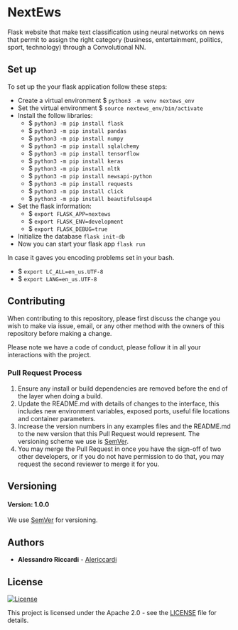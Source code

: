 # NextEws
Flask website that make text classification using neural networks on news that permit to assign the right category (business, entertainment, politics, sport, technology) through a Convolutional NN. 

## Set up
To set up the your flask application follow these steps:
* Create a virtual environment $ `python3 -m venv nextews_env`
* Set the virtual environment $ `source nextews_env/bin/activate`
* Install the follow libraries:
    * $ `python3 -m pip install flask`
    * $ `python3 -m pip install pandas`
    * $ `python3 -m pip install numpy`
    * $ `python3 -m pip install sqlalchemy`
    * $ `python3 -m pip install tensorflow`
    * $ `python3 -m pip install keras`
    * $ `python3 -m pip install nltk`
    * $ `python3 -m pip install newsapi-python`
    * $ `python3 -m pip install requests`
    * $ `python3 -m pip install click`
    * $ `python3 -m pip install beautifulsoup4`
* Set the flask information:
    * $ `export FLASK_APP=nextews`
    * $ `export FLASK_ENV=development`
    * $ `export FLASK_DEBUG=true`
* Initialize the database `flask init-db`
* Now you can start your flask app `flask run`

In case it gaves you encoding problems set in your bash.
* $ `export LC_ALL=en_us.UTF-8`
* $ `export LANG=en_us.UTF-8`

## Contributing

When contributing to this repository, please first discuss the change you wish to make via issue,
email, or any other method with the owners of this repository before making a change. 

Please note we have a code of conduct, please follow it in all your interactions with the project.

### Pull Request Process

1. Ensure any install or build dependencies are removed before the end of the layer when doing a 
   build.
2. Update the README.md with details of changes to the interface, this includes new environment 
   variables, exposed ports, useful file locations and container parameters.
3. Increase the version numbers in any examples files and the README.md to the new version that this
   Pull Request would represent. The versioning scheme we use is [SemVer](http://semver.org/).
4. You may merge the Pull Request in once you have the sign-off of two other developers, or if you 
   do not have permission to do that, you may request the second reviewer to merge it for you.

## Versioning

#### Version: 1.0.0

We use [SemVer](http://semver.org/) for versioning.

## Authors
* **Alessandro Riccardi** - [Alericcardi](https://github.com/alericcardi)

## License

[![License](https://img.shields.io/badge/License-Apache%202.0-blue.svg)](https://opensource.org/licenses/Apache-2.0)

This project is licensed under the Apache 2.0 - see the [LICENSE](LICENSE) file for details.
